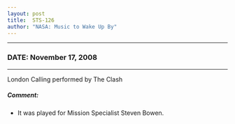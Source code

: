 ```yaml
---
layout: post
title:  STS-126
author: "NASA: Music to Wake Up By"
---
```


----
### DATE: November 17, 2008
----
London Calling performed by The Clash

##### Comment:
* It was played for Mission Specialist Steven Bowen.
